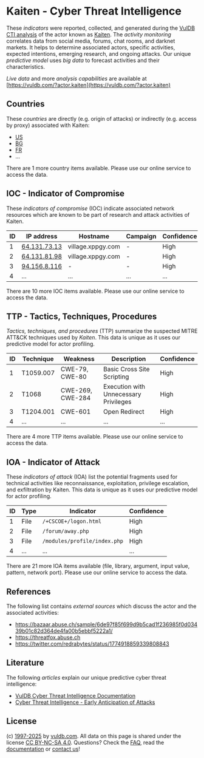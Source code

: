 # Kaiten - Cyber Threat Intelligence

These _indicators_ were reported, collected, and generated during the [VulDB CTI analysis](https://vuldb.com/?kb.cti) of the actor known as [Kaiten](https://vuldb.com/?actor.kaiten). The _activity monitoring_ correlates data from social media, forums, chat rooms, and darknet markets. It helps to determine associated actors, specific activities, expected intentions, emerging research, and ongoing attacks. Our unique _predictive model_ uses _big data_ to forecast activities and their characteristics.

_Live data_ and more _analysis capabilities_ are available at [https://vuldb.com/?actor.kaiten](https://vuldb.com/?actor.kaiten)

## Countries

These _countries_ are directly (e.g. origin of attacks) or indirectly (e.g. access by proxy) associated with Kaiten:

* [US](https://vuldb.com/?country.us)
* [BG](https://vuldb.com/?country.bg)
* [FR](https://vuldb.com/?country.fr)
* ...

There are 1 more country items available. Please use our online service to access the data.

## IOC - Indicator of Compromise

These _indicators of compromise_ (IOC) indicate associated network resources which are known to be part of research and attack activities of Kaiten.

ID | IP address | Hostname | Campaign | Confidence
-- | ---------- | -------- | -------- | ----------
1 | [64.131.73.13](https://vuldb.com/?ip.64.131.73.13) | village.xppgy.com | - | High
2 | [64.131.81.98](https://vuldb.com/?ip.64.131.81.98) | village.xppgy.com | - | High
3 | [94.156.8.116](https://vuldb.com/?ip.94.156.8.116) | - | - | High
4 | ... | ... | ... | ...

There are 10 more IOC items available. Please use our online service to access the data.

## TTP - Tactics, Techniques, Procedures

_Tactics, techniques, and procedures_ (TTP) summarize the suspected MITRE ATT&CK techniques used by _Kaiten_. This data is unique as it uses our predictive model for actor profiling.

ID | Technique | Weakness | Description | Confidence
-- | --------- | -------- | ----------- | ----------
1 | T1059.007 | CWE-79, CWE-80 | Basic Cross Site Scripting | High
2 | T1068 | CWE-269, CWE-284 | Execution with Unnecessary Privileges | High
3 | T1204.001 | CWE-601 | Open Redirect | High
4 | ... | ... | ... | ...

There are 4 more TTP items available. Please use our online service to access the data.

## IOA - Indicator of Attack

These _indicators of attack_ (IOA) list the potential fragments used for technical activities like reconnaissance, exploitation, privilege escalation, and exfiltration by Kaiten. This data is unique as it uses our predictive model for actor profiling.

ID | Type | Indicator | Confidence
-- | ---- | --------- | ----------
1 | File | `/+CSCOE+/logon.html` | High
2 | File | `/forum/away.php` | High
3 | File | `/modules/profile/index.php` | High
4 | ... | ... | ...

There are 21 more IOA items available (file, library, argument, input value, pattern, network port). Please use our online service to access the data.

## References

The following list contains _external sources_ which discuss the actor and the associated activities:

* https://bazaar.abuse.ch/sample/6de97f85f699d9b5cad1f236985f0d03439b01c82d364de4fa00b5ebbf5222a1/
* https://threatfox.abuse.ch
* https://twitter.com/redrabytes/status/1774918859339808843

## Literature

The following _articles_ explain our unique predictive cyber threat intelligence:

* [VulDB Cyber Threat Intelligence Documentation](https://vuldb.com/?kb.cti)
* [Cyber Threat Intelligence - Early Anticipation of Attacks](https://www.scip.ch/en/?labs.20201022)

## License

(c) [1997-2025](https://vuldb.com/?kb.changelog) by [vuldb.com](https://vuldb.com/?kb.about). All data on this page is shared under the license [CC BY-NC-SA 4.0](https://creativecommons.org/licenses/by-nc-sa/4.0/). Questions? Check the [FAQ](https://vuldb.com/?kb.faq), read the [documentation](https://vuldb.com/?kb) or [contact us](https://vuldb.com/?contact)!
